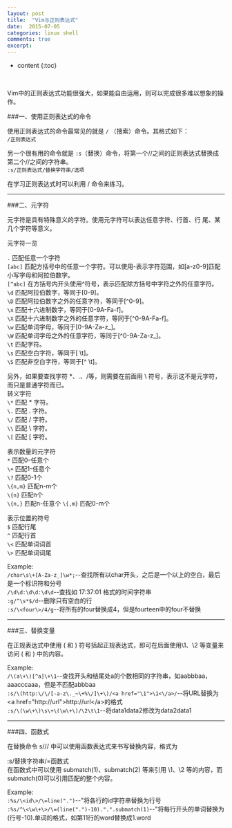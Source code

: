 ```yaml
---
layout: post
title:  "Vim与正则表达式"
date:  2015-07-05 
categories: linux shell
comments: true
excerpt:
---
```


* content
{:toc}

<br />

Vim中的正则表达式功能很强大，如果能自由运用，则可以完成很多难以想象的操作。

###一、使用正则表达式的命令  

使用正则表达式的命令最常见的就是 `/` （搜索）命令。其格式如下：  
`/正则表达式`  

另一个很有用的命令就是 `:s`（替换）命令，将第一个//之间的正则表达式替换成第二个//之间的字符串。  
`:s/正则表达式/替换字符串/选项`  

在学习正则表达式时可以利用 / 命令来练习。  

---

###二、元字符

元字符是具有特殊意义的字符。使用元字符可以表达任意字符、行首、行 尾、某几个字符等意义。

元字符一览


`.`	匹配任意一个字符  
`[abc]`	匹配方括号中的任意一个字符。可以使用-表示字符范围，如[a-z0-9]匹配小写字母和阿拉伯数字。  
`[^abc]`	在方括号内开头使用^符号，表示匹配除方括号中字符之外的任意字符。  
`\d` 匹配阿拉伯数字，等同于[0-9]。  
`\D` 匹配阿拉伯数字之外的任意字符，等同于[^0-9]。  
`\x` 匹配十六进制数字，等同于[0-9A-Fa-f]。  
`\X` 匹配十六进制数字之外的任意字符，等同于[^0-9A-Fa-f]。  
`\w` 匹配单词字母，等同于[0-9A-Za-z_]。  
`\W` 匹配单词字母之外的任意字符，等同于[^0-9A-Za-z_]。  
`\t` 匹配<TAB>字符。  
`\s` 匹配空白字符，等同于[ \t]。  
`\S` 匹配非空白字符，等同于[^ \t]。  

另外，如果要查找字符 *、.、/等，则需要在前面用 \ 符号，表示这不是元字符，而只是普通字符而已。  
转义字符  
`\*` 匹配 * 字符。  
`\.` 匹配 . 字符。  
`\/` 匹配 / 字符。  
`\\` 匹配 \ 字符。  
`\[` 匹配 [ 字符。  


表示数量的元字符  
`*` 匹配0-任意个  
`\+` 匹配1-任意个  
`\?` 匹配0-1个  
`\{n,m}` 匹配n-m个  
`\{n}` 匹配n个  
`\{n,}` 匹配n-任意个
`\{,m}` 匹配0-m个

表示位置的符号  
`$` 匹配行尾  
`^` 匹配行首  
`\<` 匹配单词词首  
`\>` 匹配单词词尾  

Example:  
`/char\s\+[A-Za-z_]\w*;`--查找所有以char开头，之后是一个以上的空白，最后是一个标识符和分号  
`/\d\d:\d\d:\d\d`--查找如 17:37:01 格式的时间字符串  
`:g/^\s*$/d`--删除只有空白的行  
`:s/\<four\>/4/g`--将所有的four替换成4，但是fourteen中的four不替换  

---

###三、替换变量

在正规表达式中使用 \( 和 \) 符号括起正规表达式，即可在后面使用\1、\2 等变量来访问 \( 和 \) 中的内容。  

Example:  
`/\(a\+\)[^a]\+\1`--查找开头和结尾处a的个数相同的字符串，如aabbbaa，aaacccaaa，但是不匹配abbbaa  
`:s/\(http:\/\/[-a-z\._~\+%\/]\+\)/<a href="\1">\1<\/a>/`--将URL替换为\<a href="http://url"\>http://url\</a\>的格式  
`:s/\(\w\+\)\s\+\(\w\+\)/\2\t\1`--将data1data2修改为data2data1  

---

###四、函数式

在替换命令 s/// 中可以使用函数表达式来书写替换内容，格式为  

:s/替换字符串/\=函数式  
在函数式中可以使用 submatch(1)、submatch(2) 等来引用 \1、\2 等的内容，而submatch(0)可以引用匹配的整个内容。  

Example:  
`:%s/\<id\>/\=line(".")`--"将各行的id字符串替换为行号  
`:%s/^\<\w\+\>/\=(line(".")-10).".".submatch(1)`--"将每行开头的单词替换为(行号-10).单词的格式，如第11行的word替换成1.word  
